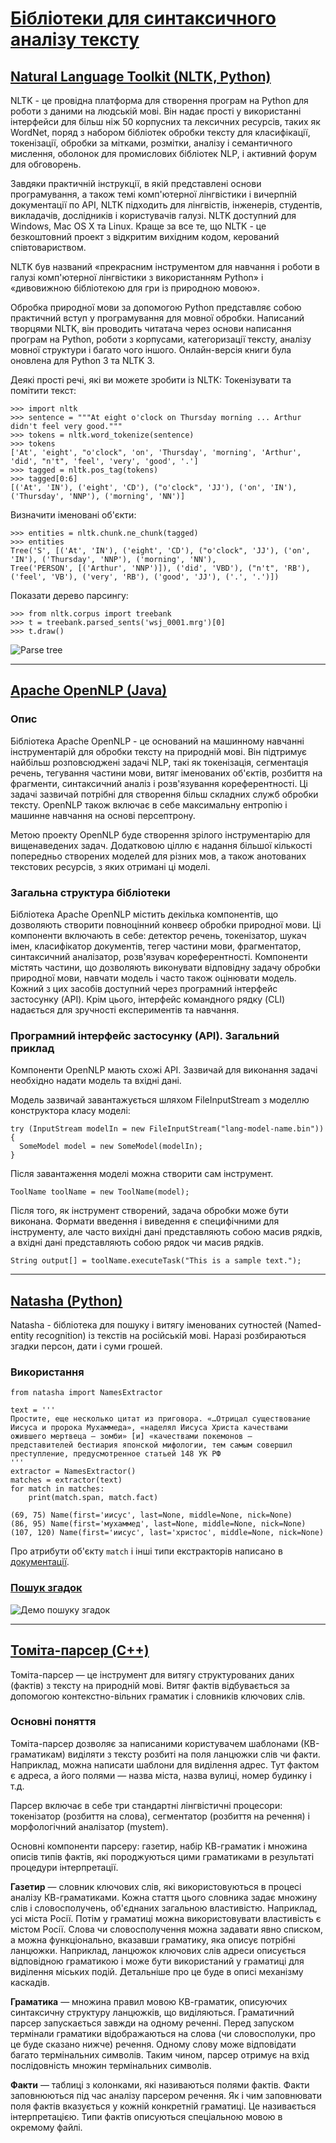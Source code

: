 # [Бібліотеки для синтаксичного аналізу тексту](https://nlpub.mipt.ru/%D0%9E%D0%B1%D1%80%D0%B0%D0%B1%D0%BE%D1%82%D0%BA%D0%B0_%D1%82%D0%B5%D0%BA%D1%81%D1%82%D0%B0)

## [Natural Language Toolkit (NLTK, Python)](http://www.nltk.org/)
NLTK - це провідна платформа для створення програм на Python для роботи з даними на людській мові. Він надає прості у використанні інтерфейси для більш ніж 50 корпусних та лексичних ресурсів, таких як WordNet, поряд з набором бібліотек обробки тексту для класифікації, токенізації, обробки за мітками, розмітки, аналізу і семантичного мислення, оболонок для промислових бібліотек NLP, і активний форум для обговорень.

Завдяки практичній інструкції, в якій представлені основи програмування, а також темі комп'ютерної лінгвістики і вичерпній документації по API, NLTK підходить для лінгвістів, інженерів, студентів, викладачів, дослідників і користувачів галузі. NLTK доступний для Windows, Mac OS X та Linux. Краще за все те, що NLTK - це безкоштовний проект з відкритим вихідним кодом, керований співтовариством.

NLTK був названий «прекрасним інструментом для навчання і роботи в галузі комп'ютерної лінгвістики з використанням Python» і «дивовижною бібліотекою для гри із природною мовою».

Обробка природної мови за допомогою Python представляє собою практичний вступ у програмування для мовної обробки. Написаний творцями NLTK, він проводить читатача через основи написання програм на Python, роботи з корпусами, категоризації тексту, аналізу мовної структури і багато чого іншого. Онлайн-версія книги була оновлена ​​для Python 3 та NLTK 3.

Деякі прості речі, які ви можете зробити із NLTK:
Токенізувати та помітити текст:


`>>> import nltk`  
`>>> sentence = """At eight o'clock on Thursday morning ... Arthur didn't feel very good."""`  
`>>> tokens = nltk.word_tokenize(sentence)`  
`>>> tokens`  
`['At', 'eight', "o'clock", 'on', 'Thursday', 'morning', 'Arthur', 'did', "n't", 'feel', 'very', 'good', '.']`  
`>>> tagged = nltk.pos_tag(tokens)`  
`>>> tagged[0:6]`  
`[('At', 'IN'), ('eight', 'CD'), ("o'clock", 'JJ'), ('on', 'IN'), ('Thursday', 'NNP'), ('morning', 'NN')]`

Визначити іменовані об'єкти:

`>>> entities = nltk.chunk.ne_chunk(tagged)`  
`>>> entities`  
`Tree('S', [('At', 'IN'), ('eight', 'CD'), ("o'clock", 'JJ'), ('on', 'IN'), ('Thursday', 'NNP'), ('morning', 'NN'),`  
`Tree('PERSON', [('Arthur', 'NNP')]), ('did', 'VBD'), ("n't", 'RB'), ('feel', 'VB'), ('very', 'RB'), ('good', 'JJ'), ('.', '.')])`

Показати дерево парсингу:

`>>> from nltk.corpus import treebank`  
`>>> t = treebank.parsed_sents('wsj_0001.mrg')[0]`  
`>>> t.draw()`  

![Parse tree](http://www.nltk.org/_images/tree.gif "Generated parse tree")
***
## [Apache OpenNLP (Java)](https://opennlp.apache.org/docs/1.9.2/manual/opennlp.html)
### Опис
Бібліотека Apache OpenNLP - це оснований на машинному навчанні інструментарій для обробки тексту на природній мові. Він підтримує найбільш розповсюджені задачі NLP, такі як токенізація, сегментація речень, тегування частини мови, витяг іменованих об'єктів, розбиття на фрагменти, синтаксичний аналіз і розв'язування кореферентності. Ці задачі зазвичай потрібні для створення більш складних служб обробки тексту. OpenNLP також включає в себе максимальну ентропію і машинне навчання на основі персептрону.

Метою проекту OpenNLP буде створення зрілого інструментарію для вищенаведених задач. Додатковою ціллю є надання більшої кількості попередньо створених моделей для різних мов, а також анотованих текстових ресурсів, з яких отримані ці моделі.

### Загальна структура бібліотеки
Бібліотека Apache OpenNLP містить декілька компонентів, що дозволяють створити повноцінний конвеєр обробки природної мови. Ці компоненти включають в себе: детектор речень, токенізатор, шукач імен, класифікатор документів, тегер частини мови, фрагментатор, синтаксичний аналізатор, розв'язувач кореферентності. Компоненти містять частини, що дозволяють виконувати відповідну задачу обробки природної мови, навчати модель і часто також оцінювати модель. Кожний з цих засобів доступний через програмний інтерфейс застосунку (API). Крім цього, інтерфейс командного рядку (CLI) надається для зручності експериментів та навчання.

### Програмний інтерфейс застосунку (API). Загальний приклад

Компоненти OpenNLP мають схожі API. Зазвичай для виконання задачі необхідно надати модель та вхідні дані.

Модель зазвичай завантажується шляхом FileInputStream з моделлю конструктора класу моделі:
                    
    try (InputStream modelIn = new FileInputStream("lang-model-name.bin")) {
      SomeModel model = new SomeModel(modelIn);
    }
        
Після завантаження моделі можна створити сам інструмент.
                
    ToolName toolName = new ToolName(model);
        
Після того, як інструмент створений, задача обробки може бути виконана. Формати введення і виведення є специфічними для інструменту, але часто вихідні дані представляють собою масив рядків, а вхідні дані представляють собою рядок чи масив рядків.
              
    String output[] = toolName.executeTask("This is a sample text.");
    
***
## [Natasha (Python)](https://github.com/natasha/natasha)
Natasha - бібліотека для пошуку і витягу іменованих сутностей (Named-entity recognition) із текстів на російській мові. Наразі розбираються згадки персон, дати і суми грошей.

### Використання

    from natasha import NamesExtractor

    text = '''
    Простите, еще несколько цитат из приговора. «…Отрицал существование
    Иисуса и пророка Мухаммеда», «наделял Иисуса Христа качествами
    ожившего мертвеца — зомби» [и] «качествами покемонов —
    представителей бестиария японской мифологии, тем самым совершил
    преступление, предусмотренное статьей 148 УК РФ
    '''
    extractor = NamesExtractor()
    matches = extractor(text)
    for match in matches:
        print(match.span, match.fact)

    (69, 75) Name(first='иисус', last=None, middle=None, nick=None)
    (86, 95) Name(first='мухаммед', last=None, middle=None, nick=None)
    (107, 120) Name(first='иисус', last='христос', middle=None, nick=None)

Про атрибути об'єкту `match` і інші типи екстракторів написано в [документації](https://natasha.readthedocs.io/ru/latest/).

### [Пошук згадок](https://natasha.github.io/demo/)

![Демо пошуку згадок](https://camo.githubusercontent.com/b18fbe09aae390ae28bde327904776f3e44b09cb/68747470733a2f2f692e696d6775722e636f6d2f3469347372655a2e706e67 "Демо пошуку згадок")

***
## [Томіта-парсер (C++)](https://github.com/yandex/tomita-parser)
Томіта-парсер — це інструмент для витягу структурованих даних (фактів) з тексту на природній мові. Витяг фактів відбувається за допомогою контекстно-вільних граматик і словників ключових слів.

### Основні поняття

Томіта-парсер дозволяє за написаними користувачем шаблонами (КВ-граматикам) виділяти з тексту розбиті на поля ланцюжки слів чи факти. Наприклад, можна написати шаблони для виділення адрес. Тут фактом є адреса, а його полями — назва міста, назва вулиці, номер будинку і т.д.

Парсер включає в себе три стандартні лінгвістичні процесори: токенізатор (розбиття на слова), сегментатор (розбиття на речення) і морфологічний аналізатор (mystem).

Основні компоненти парсеру: газетир, набір КВ-граматик і множина описів типів фактів, які породжуються цими граматиками в результаті процедури інтерпретації.

**Газетир** — словник ключових слів, які використовуються в процесі аналізу КВ-граматиками. Кожна стаття цього словника задає множину слів і словосполучень, об'єднаних загальною властивістю. Наприклад, усі міста Росії. Потім у граматиці можна використовувати властивість є містом Росії. Слова чи словосполучення можна задавати явно списком, а можна функціонально, вказавши граматику, яка описує потрібні ланцюжки. Наприклад, ланцюжок ключових слів адреси описується відповідною граматикою і може бути використаний у граматиці для виділення міських подій. Детальніше про це буде в описі механізму каскадів.

**Граматика** — множина правил мовою КВ-граматик, описуючих синтаксичну структуру ланцюжків, що виділяються. Граматичний парсер запускається завжди на одному реченні. Перед запуском термінали граматики відображаються на слова (чи словосполуки, про це буде сказано нижче) речення. Одному слову може відповідати багато термінальних символів. Таким чином, парсер отримує на вхід послідовність множин термінальних символів.

**Факти** — таблиці з колонками, які називаються полями фактів. Факти заповнюються під час аналізу парсером речення. Як і чим заповнювати поля фактів вказується у кожній конкретній граматиці. Це називається інтерпретацією. Типи фактів описуються спеціальною мовою в окремому файлі.
